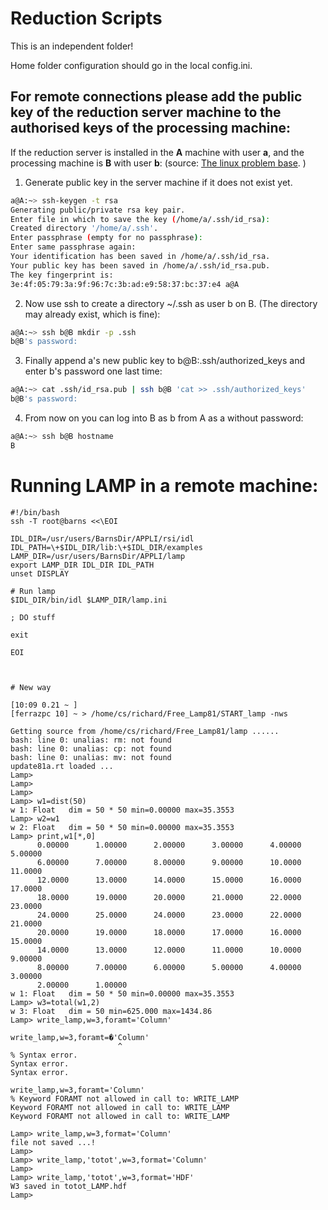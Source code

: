 Reduction Scripts
===============

This is an independent folder!

Home folder configuration should go in the local config.ini.

## For remote connections please add the public key of the reduction server machine to the authorised keys of the processing machine:

If the reduction server is installed in the **A** machine with user **a**, and the processing machine is **B** with user **b**:
(source: [The linux problem base](http://www.linuxproblem.org/art_9.html). )

1. Generate public key in the server machine if it does not exist yet.

```bash
a@A:~> ssh-keygen -t rsa
Generating public/private rsa key pair.
Enter file in which to save the key (/home/a/.ssh/id_rsa): 
Created directory '/home/a/.ssh'.
Enter passphrase (empty for no passphrase): 
Enter same passphrase again: 
Your identification has been saved in /home/a/.ssh/id_rsa.
Your public key has been saved in /home/a/.ssh/id_rsa.pub.
The key fingerprint is:
3e:4f:05:79:3a:9f:96:7c:3b:ad:e9:58:37:bc:37:e4 a@A
```

2. Now use ssh to create a directory ~/.ssh as user b on B. (The directory may already exist, which is fine):

```bash
a@A:~> ssh b@B mkdir -p .ssh
b@B's password: 
```

3. Finally append a's new public key to b@B:.ssh/authorized_keys and enter b's password one last time:

```bash
a@A:~> cat .ssh/id_rsa.pub | ssh b@B 'cat >> .ssh/authorized_keys'
b@B's password:
```
 
4. From now on you can log into B as b from A as a without password:

```bash
a@A:~> ssh b@B hostname
B
```



# Running LAMP in a remote machine:

```
#!/bin/bash
ssh -T root@barns <<\EOI

IDL_DIR=/usr/users/BarnsDir/APPLI/rsi/idl
IDL_PATH=\+$IDL_DIR/lib:\+$IDL_DIR/examples
LAMP_DIR=/usr/users/BarnsDir/APPLI/lamp
export LAMP_DIR IDL_DIR IDL_PATH
unset DISPLAY

# Run lamp
$IDL_DIR/bin/idl $LAMP_DIR/lamp.ini

; DO stuff

exit

EOI



# New way

[10:09 0.21 ~ ]
[ferrazpc 10] ~ > /home/cs/richard/Free_Lamp81/START_lamp -nws

Getting source from /home/cs/richard/Free_Lamp81/lamp ......
bash: line 0: unalias: rm: not found
bash: line 0: unalias: cp: not found
bash: line 0: unalias: mv: not found
update81a.rt loaded ...
Lamp> 
Lamp> 
Lamp> 
Lamp> w1=dist(50)
w 1: Float   dim = 50 * 50 min=0.00000 max=35.3553
Lamp> w2=w1
w 2: Float   dim = 50 * 50 min=0.00000 max=35.3553
Lamp> print,w1[*,0]
      0.00000      1.00000      2.00000      3.00000      4.00000      5.00000
      6.00000      7.00000      8.00000      9.00000      10.0000      11.0000
      12.0000      13.0000      14.0000      15.0000      16.0000      17.0000
      18.0000      19.0000      20.0000      21.0000      22.0000      23.0000
      24.0000      25.0000      24.0000      23.0000      22.0000      21.0000
      20.0000      19.0000      18.0000      17.0000      16.0000      15.0000
      14.0000      13.0000      12.0000      11.0000      10.0000      9.00000
      8.00000      7.00000      6.00000      5.00000      4.00000      3.00000
      2.00000      1.00000
w 1: Float   dim = 50 * 50 min=0.00000 max=35.3553
Lamp> w3=total(w1,2)
w 3: Float   dim = 50 min=625.000 max=1434.86
Lamp> write_lamp,w=3,foramt='Column'

write_lamp,w=3,foramt=�'Column'
                        ^
% Syntax error.
Syntax error.
Syntax error.

write_lamp,w=3,foramt='Column'
% Keyword FORAMT not allowed in call to: WRITE_LAMP
Keyword FORAMT not allowed in call to: WRITE_LAMP
Keyword FORAMT not allowed in call to: WRITE_LAMP

Lamp> write_lamp,w=3,format='Column'
file not saved ...!
Lamp> 
Lamp> write_lamp,'totot',w=3,format='Column'
Lamp> 
Lamp> write_lamp,'totot',w=3,format='HDF'
W3 saved in totot_LAMP.hdf
Lamp> 


```

